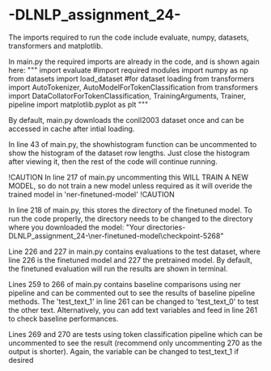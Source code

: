 # -DLNLP_assignment_24-

The imports required to run the code include evaluate, numpy, datasets, transformers and matplotlib.

In main.py the required imports are already in the code, and is shown again here:
"""
import evaluate                                 #import required modules
import numpy as np                          
from datasets import load_dataset           #for dataset loading
from transformers import AutoTokenizer, AutoModelForTokenClassification
from transformers import DataCollatorForTokenClassification, TrainingArguments, Trainer, pipeline
import matplotlib.pyplot as plt
"""

By default, main.py downloads the conll2003 dataset once and can be accessed in cache after intial loading.


In line 43 of main.py, the showhistogram function can be uncommented to show the histogram of the dataset row lengths. Just close the histogram after viewing it, then the rest of the code will continue running.


!CAUTION
In line 217 of main.py uncommenting this WILL TRAIN A NEW MODEL, so do not train a new model unless required as it will overide the trained model in 'ner-finetuned-model'
!CAUTION


In line 218 of main.py, this stores the directory of the finetuned model. To run the code properly, the directory needs to be changed to the directory where you downloaded the model:
"Your directories\-DLNLP_assignment_24-\ner-finetuned-model\checkpoint-5268"     

Line 226 and 227 in main.py contains evaluations to the test dataset, where line 226 is the finetuned model and 227 the pretrained model. By default, the finetuned evaluation will run the results are shown in terminal.

Lines 259 to 266 of main.py contains baseline comparisons using ner pipeline and can be commented out to see the results of baseline pipeline methods.  The 'test_text_1' in line 261 can be changed to 'test_text_0' to test the other text.
Alternatively, you can add text variables and feed in line 261 to check baseline performances.


Lines 269 and 270 are tests using token classification pipeline which can be uncommented to see the result (recommend only uncommenting 270 as the output is shorter).
Again, the variable can be changed to test_text_1 if desired

